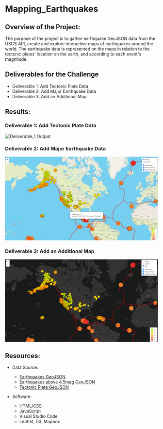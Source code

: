 # Mapping_Earthquakes

## Overview of the Project:
The purpose of the project is to gather earthquake GeoJSON data from the USGS API, create and explore interactive maps of earthquakes around the world. The earthquake data is represented on the maps in relation to the tectonic plates’ location on the earth, and according to each event's magnitude.

## Deliverables for the Challenge
- Deliverable 1: Add Tectonic Plate Data
- Deliverable 2: Add Major Earthquake Data
- Deliverable 3: Add an Additional Map

## Results:
### Deliverable 1: Add Tectonic Plate Data

![Deliverable_1 Output](Earthquakes_Challenge/images/Deliverable_1.png)

### Deliverable 2: Add Major Earthquake Data

![Deliverable_2 Output](Earthquakes_Challenge/images/Deliverable_2.png)

### Deliverable 3: Add an Additional Map

![Deliverable_3 Output](Earthquakes_Challenge/images/Deliverable_3.png)

## Resources:
- Data Source: 
  - [Earthquakes GeoJSON](https://earthquake.usgs.gov/earthquakes/feed/v1.0/summary/all_week.geojson)
  - [Earthquakes above 4.5mag GeoJSON](https://earthquake.usgs.gov/earthquakes/feed/v1.0/summary/4.5_week.geojson)
  - [Tectonic Plate GeoJSON](https://raw.githubusercontent.com/fraxen/tectonicplates/master/GeoJSON/PB2002_boundaries.json)

- Software: 
  - HTML/CSS
  - JavaScript
  - Visual Studio Code
  - Leaflet, D3, Mapbox